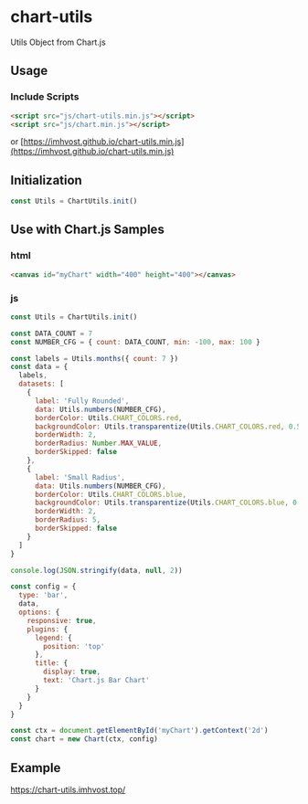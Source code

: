 # chart-utils
Utils Object from Chart.js

## Usage

### Include Scripts
```html
<script src="js/chart-utils.min.js"></script>
<script src="js/chart.min.js"></script>
```
or [https://imhvost.github.io/chart-utils.min.js](https://imhvost.github.io/chart-utils.min.js)
## Initialization
```js
const Utils = ChartUtils.init()
```

## Use with Chart.js Samples
### html
```html
<canvas id="myChart" width="400" height="400"></canvas>
```
### js
```js
const Utils = ChartUtils.init()

const DATA_COUNT = 7
const NUMBER_CFG = { count: DATA_COUNT, min: -100, max: 100 }

const labels = Utils.months({ count: 7 })
const data = {
  labels,
  datasets: [
    {
      label: 'Fully Rounded',
      data: Utils.numbers(NUMBER_CFG),
      borderColor: Utils.CHART_COLORS.red,
      backgroundColor: Utils.transparentize(Utils.CHART_COLORS.red, 0.5),
      borderWidth: 2,
      borderRadius: Number.MAX_VALUE,
      borderSkipped: false
    },
    {
      label: 'Small Radius',
      data: Utils.numbers(NUMBER_CFG),
      borderColor: Utils.CHART_COLORS.blue,
      backgroundColor: Utils.transparentize(Utils.CHART_COLORS.blue, 0.5),
      borderWidth: 2,
      borderRadius: 5,
      borderSkipped: false
    }
  ]
}

console.log(JSON.stringify(data, null, 2))

const config = {
  type: 'bar',
  data,
  options: {
    responsive: true,
    plugins: {
      legend: {
        position: 'top'
      },
      title: {
        display: true,
        text: 'Chart.js Bar Chart'
      }
    }
  }
}

const ctx = document.getElementById('myChart').getContext('2d')
const chart = new Chart(ctx, config)
```

## Example
https://chart-utils.imhvost.top/
